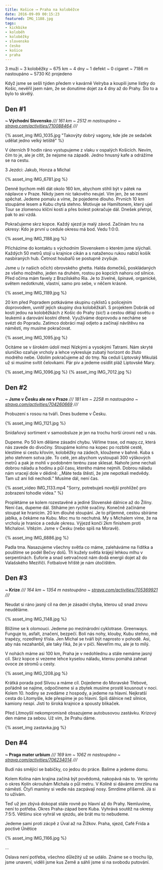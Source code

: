 ```yaml
---
title: Košice ⟶ Praha na koloběžce
date: 2016-09-09 00:15:23
featured: IMG_1188.jpg
tags:
- kickbike
- koloběh
- koloběžky
- slovensko
- česko
- košice
- praha
---
```

3 muži ~ 3 koloběžky ~ 675 km ~ 4 dny ~ 1 defekt ~ 0 cigaret ~  7186 m nastoupáno ~ 5730 Kč projedeno
<!-- more -->

Když jsme se sešli týden předem v kavárně Velryba a koupili jsme lístky do Košic, nevěřil jsem nám, že se donutíme dojet za 4 dny až do Prahy. Šlo to a bylo to skvělý.

## Den #1 ##
__~ Východní Slovensko__
_/// 161 km ~ 2512 m nastoupáno ~ [strava.com/activities/710088464](https://www.strava.com/activities/710088464) ///_

{% asset_img IMG_1035.jpg "Takovýty dobrý vagony, kde jde ze sedaček udělat jedno velký letiště" %}

V úterních 9 hodin ráno vystupujeme z vlaku v ospalých Košicích. Nevím, čím to je, ale je cítit, že nejsme na západě. Jedno hnusný kafe a odrážíme se na cestu.

3 Jezdci: Jakub, Honza a Michal

{% asset_img IMG_6781.jpg %}

Denně bychom měli dát okolo 160 km, abychom stihli být v pátek na náplavce v Praze. Nikdy jsem nic takového neujel. Vím jen, že se nesmí spěchat. Jedeme pomalu a víme, že pojedeme dlouho. Prvních 10 km stoupáme lesem a Kubu chytá stehno. Motivuje se Hamiltonem, který ujel Tour se zlomenou klíční kostí a přes bolest pokračuje dál. Dnešek přetrpí, pak to asi vzdá.

Pokračujeme skrz kopce. Každý sjezd je malý závod. Začínám hru na okresy: Kdo je první u cedule okresu má bod. Vedu 1:0:0.

{% asset_img IMG_1188.jpg %}

Přicházíme do kontaktu s východním Slovenskem o kterém jsme slýchali. Každých 50 metrů stojí u krajnice cikán a s nataženou rukou nabízí košík nasbíraných hub. Četnost houbařů se postupně zvyšuje.

Jsme u (v našich očích)  obrovského ghetta. Halda domečků, poskládaných ze všeho možného, jeden na druhém, rostou po kopcích nahoru od silnice. Před očima mám favely z Brazilského Ria. Je to živelné, špinavé, organické, světem nedotknuté, vlastní, samo pro sebe, v něčem krásné.

{% asset_img IMG_1189.jpg %}

20 km před Popradem potkáváme skupinu cyklistů s policejním doprovodem, uvnitř jejich skupiny dva koloběžkáři. S projektem Dobrák od kosti jedou na koloběžkách z Košic do Prahy (sic!) a cestou dělají osvětu o leukemii a darování kostní dřeně. Využíváme doprovodu a necháme se svézt do Popradu. Zatímco dobráci mají odjeto a začínají návštěvu na náměstí, my musíme pokračovat.

{% asset_img IMG_1095.jpg %}

Ocitáme se v širokém údolí mezi Nízkými a vysokými Tatrami. Nám skryté sluníčko ozařuje vrcholy a lehce vykresluje zubatý horizont do žluto modrého nebe. Údolím pokračujeme až do tmy. Na ceduli Liptovský Mikuláš už si musíme svítit čelovkami. Pár piv a jedeme osídlit pláž Liptovské Mary.

{% asset_img IMG_1096.jpg %}
{% asset_img IMG_7012.jpg %}

## Den #2 ##
__~ Jsme v Česku ale ne v Praze__
_/// 181 km ~ 2258 m nastoupáno ~ [strava.com/activities/704260669](https://www.strava.com/activities/704260669) ///_

Probuzení s rosou na tváři. Dnes budeme v Česku.

{% asset_img IMG_1121.jpg %}

Snídaňový sortiment v samoobsluze je jen na trochu horší úrovni než u nás.

Dupeme. Po 50 km děláme zásadní chybu. Věříme trase, od mapy.cz, která nás zavede do divočiny. Stoupáme kolmo na kopec po rozbité cestě, klestíme si cestu křovím, koloběžky na zádech, kloužeme v bahně. Kuba s jeho stehnem sotva jde. To celé, jen abychom vystoupali 300 výškových metrů a pak je mohli v podobném terénu zase sklesat. Nahoře jsme nechali dobrou náladu a hodinu a půl času, kterého máme nejmíň. Dobrou náladu nám vracejí dole v dědině: ,,Máte teda štěstí, že jste nepotkali medvědy. Tam už ani lidi nechodí.” Musíme dál, není čas.

{% asset_video IMG_1133.mp4 "Sorry, potrebuješ novější prohlížeč pro zobrazení tohodle videa." %}

Proplétáme se kolem rozestavěné a jediné Slovenské dálnice až do Žiliny. Není čas, dupeme dál. Stíháme jen rychlé svačiny. Konečně začínáme stoupat ke hranicím. 20 km dlouhé stoupání. Je to příjemné, cestou sbíráme jablka, a čekáme na Kubu. Moc mu to nechutná. My s Michalem víme, že na vrcholu je hranice a cedule okresu. Výjezd končí 2km finishem proti Michalovi. Vítězím. Jsme v Česku (nebo spíš na Moravě).

{% asset_img IMG_6886.jpg %}

Padla tma. Nasazujeme všechny světla co máme, zaleháváme na řidítka a pouštíme se podél Bečvy dolů. Tři kužely světla krájejí lehkou mlhu v serpentinách. Euforie a snad setrvačnost nám dodá energii dojet až do Valašského Meziříčí. Fotbalové hřiště je nám útočištěm.

## Den #3 ##
__~ Krize__
_/// 164 km ~ 1354 m nastoupáno ~ [strava.com/activities/705369921](https://www.strava.com/activities/705369921) ///_

Neudat si ráno jasný cíl na den je zásadní chyba, kterou už snad znovu neuděláme.

{% asset_img IMG_1148.jpg %}

Blížíme se k olomouci. Jedeme po mezinárodní cyklotrase. Greenways. Funguje to, asfalt, značení, bezpečí. Bolí nás nohy, klouby, Kubu stehno, mě trapézy, rozedřený třísla. Jen Michal se tváří být naprosto v pohodě. Asi, aby nás nezahanbil, ale taky říká, že je v piči. Neveřím mu, ale je to milý.

V nohách máme asi 100 km, Praha je v nedohlednu a stále nemáme jasný cíl. Skrz kopce si vezeme lehce kyselou náladu, kterou pomáhá zahnat ovoce ze stromů u cesty.

{% asset_img IMG_1208.jpg %}

Krátká porada pod Slívou a máme cíl. Dojedeme do Moravské Třebové, pořádně se najíme, odpočineme si a zbytek musíme prostě kousnout v noci. Kolem 10. hodiny se zvedáme z hospody, a jedeme na hlavní. Nejkratší cesta do Litomyšle, kde přespíme je po hlavní. Spíš dálnice než silnice, kamiony nespí. Jistí to široká krajnice a spousty blikaček.

Před Litmoyšlí nekompromisně obsazujeme autobusovou zastávku. Krizový den máme za sebou. Už vím, že Prahu dáme.

{% asset_img zastavka.jpg %}

## Den #4 ##
__~ Praga mater urbium__
_/// 169 km ~ 1062 m nastoupáno ~ [strava.com/activities/706234014](https://www.strava.com/activities/706234014) ///_

Budí nás smějící se babičky, co jedou do práce. Balíme a jedeme domu.

Kolem Kolína nám krajina začíná být povědomá, nakopává nás to. Ve sprintu o okres Kolín okrouhám Michala o půl metru. V Kolíně si dáváme zmrzlinu na náměstí. Čtyři maminy si vedle nás zacpávají nosy. Smrdíme příšerně. Já si to užívám.

Teď už jen zbývá dokopat stále rovně po hlavní až do Prahy. Nemluvíme, není to potřeba. Okres Praha-západ bere Kuba. Vyhrává soutěž na okresy 7:5:5. Většinu sice vyhrál ve sjezdu, ale brát mu to nebudeme.

Jedeme sami proti zácpě z Úval až na Žižkov. Praha, sjezd, Café Frida a poctivé Únětice

{% asset_img IMG_1166.jpg %}

...

Oslava není potřeba, všechno důležitý už se událo. Známe se o trochu líp, jsme unavení, viděli jsme kus Země a sáhli jsme si na svobodu putování.
